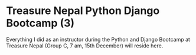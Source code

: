 # Treasure Nepal Python Django Bootcamp (3)
Everything I did as an instructor during the Python and Django Bootcamp at Treasure Nepal (Group C, 7 am, 15th December) will reside here.
